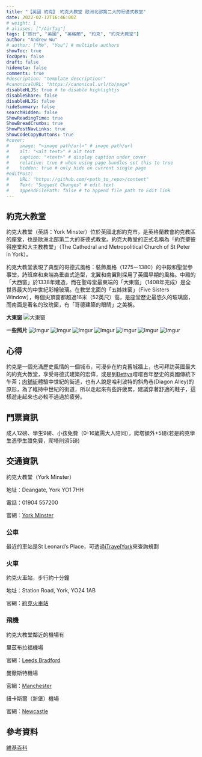 ```yaml
---
title: "【英國 約克】 約克大教堂 歐洲北部第二大的哥德式教堂"
date: 2022-02-12T16:46:00Z
# weight: 1
# aliases: ["/AirTag"]
tags: ["旅行", "英國", "英格蘭", "約克", "約克大教堂"]
author: "Andrew Wu"
# author: ["Me", "You"] # multiple authors
showToc: true
TocOpen: false
draft: false
hidemeta: false
comments: true
#description: "template description!"
#canonicalURL: "https://canonical.url/to/page"
disableHLJS: true # to disable highlightjs
disableShare: false
disableHLJS: false
hideSummary: false
searchHidden: false
ShowReadingTime: true
ShowBreadCrumbs: true
ShowPostNavLinks: true
ShowCodeCopyButtons: true
#cover:
#    image: "<image path/url>" # image path/url
#    alt: "<alt text>" # alt text
#    caption: "<text>" # display caption under cover
#    relative: true # when using page bundles set this to true
#    hidden: true # only hide on current single page
#editPost:
#    URL: "https://github.com/<path_to_repo>/content"
#    Text: "Suggest Changes" # edit text
#    appendFilePath: false # to append file path to Edit link
---
```

## 約克大教堂

約克大教堂（英語：York Minster）位於英國北部約克市，是英格蘭教會約克教區的座堂，也是歐洲北部第二大的哥德式教堂。約克大教堂的正式名稱為「約克聖彼得座堂和大主教教堂」（The Cathedral and Metropolitical Church of St Peter in York）。

約克大教堂表現了典型的哥德式風格：裝飾風格（1275－1380）的中殿和聖堂參事堂，詩班席和東端為垂直式造型，北翼和南翼則採用了英國早期的風格。中殿的「大西窗」於1338年建造，而在聖母堂最東端的「大東窗」（1408年完成）是全世界最大的中世紀彩繪玻璃。在教堂北面的「五姊妹窗」（Five Sisters Window），每個尖頂窗都超過16米（52英尺）高，是座堂歷史最悠久的玻璃窗，而南面是著名的玫瑰窗，有「哥德建築的眼睛」之美稱。

**大東窗**
![大東窗](https://i.imgur.com/XlTADz4.jpg)

**一些照片**
![Imgur](https://i.imgur.com/6inbpqt.jpg)
![Imgur](https://i.imgur.com/JSA9gGv.jpg)
![Imgur](https://i.imgur.com/kuEcN8N.jpg)
![Imgur](https://i.imgur.com/tQMScEx.jpg)
![Imgur](https://i.imgur.com/BdwBegt.jpg)
![Imgur](https://i.imgur.com/C40N0ds.jpg)
![Imgur](https://i.imgur.com/TA39WPf.jpg)

## 心得

約克是一個充滿歷史風情的一個城市，可漫步在約克舊城牆上，也可拜訪英國最大的約克大教堂，享受哥德式建築的宏偉，或是到[Bettys](https://www.bettys.co.uk/)嚐嚐百年歷史的英國傳統下午茶；[肉舖街](https://zh.wikipedia.org/wiki/%E8%82%89%E9%93%BA%E8%A1%97)體驗中世紀的街道，也有人說是哈利波特的斜角巷(Diagon Alley)的原形，為了維持中世紀的街道，所以走起來有些許疲累，建議穿著舒適的鞋子，這樣遊走起來也必較不過過於疲勞。

## 門票資訊

成人12磅、學生9磅、小孩免費（0-16歲需大人陪同），爬塔額外+5磅(若是約克學生憑學生證免費，爬塔則須5磅)

## 交通資訊

約克大教堂（York Minster）

地址：Deangate, York YO1 7HH

電話：01904 557200

官網：[York Minster](http://yorkminster.org/)

### 公車

最近的車站是St Leonard’s Place，可透過[iTravelYork](https://www.itravelyork.info/buses)來查詢規劃

### 火車

約克火車站，步行約十分鐘

地址：Station Road, York, YO24 1AB

官網：[約克火車站](http://www.nationalrail.co.uk/stations_destinations/yrk.aspx)

### 飛機

約克大教堂鄰近的機場有

里茲布拉福機場

官網：[Leeds Bradford](https://www.leedsbradfordairport.co.uk)

曼徹斯特機場

官網：[Manchester](https://www.manchesterairport.co.uk)

紐卡斯爾（新堡）機場

官網：[Newcastle](https://www.newcastleairport.com)

## 參考資料

[維基百科](https://zh.m.wikipedia.org/zh-tw/約克座堂)